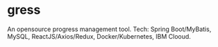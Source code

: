 # gress
An opensource progress management tool. Tech: Spring Boot/MyBatis, MySQL, ReactJS/Axios/Redux, Docker/Kubernetes, IBM Clooud.
